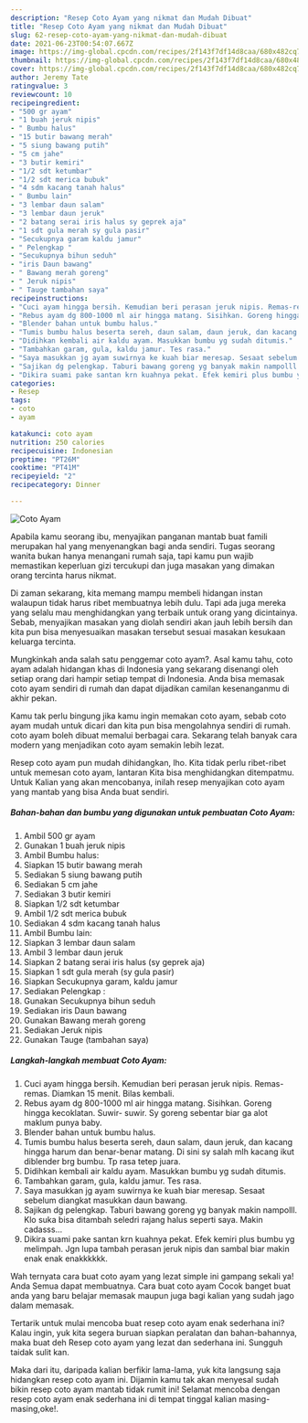 ```yaml
---
description: "Resep Coto Ayam yang nikmat dan Mudah Dibuat"
title: "Resep Coto Ayam yang nikmat dan Mudah Dibuat"
slug: 62-resep-coto-ayam-yang-nikmat-dan-mudah-dibuat
date: 2021-06-23T00:54:07.667Z
image: https://img-global.cpcdn.com/recipes/2f143f7df14d8caa/680x482cq70/coto-ayam-foto-resep-utama.jpg
thumbnail: https://img-global.cpcdn.com/recipes/2f143f7df14d8caa/680x482cq70/coto-ayam-foto-resep-utama.jpg
cover: https://img-global.cpcdn.com/recipes/2f143f7df14d8caa/680x482cq70/coto-ayam-foto-resep-utama.jpg
author: Jeremy Tate
ratingvalue: 3
reviewcount: 10
recipeingredient:
- "500 gr ayam"
- "1 buah jeruk nipis"
- " Bumbu halus"
- "15 butir bawang merah"
- "5 siung bawang putih"
- "5 cm jahe"
- "3 butir kemiri"
- "1/2 sdt ketumbar"
- "1/2 sdt merica bubuk"
- "4 sdm kacang tanah halus"
- " Bumbu lain"
- "3 lembar daun salam"
- "3 lembar daun jeruk"
- "2 batang serai iris halus sy geprek aja"
- "1 sdt gula merah sy gula pasir"
- "Secukupnya garam kaldu jamur"
- " Pelengkap "
- "Secukupnya bihun seduh"
- "iris Daun bawang"
- " Bawang merah goreng"
- " Jeruk nipis"
- " Tauge tambahan saya"
recipeinstructions:
- "Cuci ayam hingga bersih. Kemudian beri perasan jeruk nipis. Remas-remas. Diamkan 15 menit. Bilas kembali."
- "Rebus ayam dg 800-1000 ml air hingga matang. Sisihkan. Goreng hingga kecoklatan. Suwir- suwir. Sy goreng sebentar biar ga alot maklum punya baby."
- "Blender bahan untuk bumbu halus."
- "Tumis bumbu halus beserta sereh, daun salam, daun jeruk, dan kacang hingga harum dan benar-benar matang. Di sini sy salah mlh kacang ikut diblender brg bumbu. Tp rasa tetep juara."
- "Didihkan kembali air kaldu ayam. Masukkan bumbu yg sudah ditumis."
- "Tambahkan garam, gula, kaldu jamur. Tes rasa."
- "Saya masukkan jg ayam suwirnya ke kuah biar meresap. Sesaat sebelum diangkat masukkan daun bawang."
- "Sajikan dg pelengkap. Taburi bawang goreng yg banyak makin nampolll. Klo suka bisa ditambah seledri rajang halus seperti saya. Makin cadasss..."
- "Dikira suami pake santan krn kuahnya pekat. Efek kemiri plus bumbu yg melimpah. Jgn lupa tambah perasan jeruk nipis dan sambal biar makin enak enak enakkkkkk."
categories:
- Resep
tags:
- coto
- ayam

katakunci: coto ayam 
nutrition: 250 calories
recipecuisine: Indonesian
preptime: "PT26M"
cooktime: "PT41M"
recipeyield: "2"
recipecategory: Dinner

---
```



![Coto Ayam](https://img-global.cpcdn.com/recipes/2f143f7df14d8caa/680x482cq70/coto-ayam-foto-resep-utama.jpg)

Apabila kamu seorang ibu, menyajikan panganan mantab buat famili merupakan hal yang menyenangkan bagi anda sendiri. Tugas seorang  wanita bukan hanya menangani rumah saja, tapi kamu pun wajib memastikan keperluan gizi tercukupi dan juga masakan yang dimakan orang tercinta harus nikmat.

Di zaman  sekarang, kita memang mampu membeli hidangan instan walaupun tidak harus ribet membuatnya lebih dulu. Tapi ada juga mereka yang selalu mau menghidangkan yang terbaik untuk orang yang dicintainya. Sebab, menyajikan masakan yang diolah sendiri akan jauh lebih bersih dan kita pun bisa menyesuaikan masakan tersebut sesuai masakan kesukaan keluarga tercinta. 



Mungkinkah anda salah satu penggemar coto ayam?. Asal kamu tahu, coto ayam adalah hidangan khas di Indonesia yang sekarang disenangi oleh setiap orang dari hampir setiap tempat di Indonesia. Anda bisa memasak coto ayam sendiri di rumah dan dapat dijadikan camilan kesenanganmu di akhir pekan.

Kamu tak perlu bingung jika kamu ingin memakan coto ayam, sebab coto ayam mudah untuk dicari dan kita pun bisa mengolahnya sendiri di rumah. coto ayam boleh dibuat memalui berbagai cara. Sekarang telah banyak cara modern yang menjadikan coto ayam semakin lebih lezat.

Resep coto ayam pun mudah dihidangkan, lho. Kita tidak perlu ribet-ribet untuk memesan coto ayam, lantaran Kita bisa menghidangkan ditempatmu. Untuk Kalian yang akan mencobanya, inilah resep menyajikan coto ayam yang mantab yang bisa Anda buat sendiri.

<!--inarticleads1-->

##### Bahan-bahan dan bumbu yang digunakan untuk pembuatan Coto Ayam:

1. Ambil 500 gr ayam
1. Gunakan 1 buah jeruk nipis
1. Ambil  Bumbu halus:
1. Siapkan 15 butir bawang merah
1. Sediakan 5 siung bawang putih
1. Sediakan 5 cm jahe
1. Sediakan 3 butir kemiri
1. Siapkan 1/2 sdt ketumbar
1. Ambil 1/2 sdt merica bubuk
1. Sediakan 4 sdm kacang tanah halus
1. Ambil  Bumbu lain:
1. Siapkan 3 lembar daun salam
1. Ambil 3 lembar daun jeruk
1. Siapkan 2 batang serai iris halus (sy geprek aja)
1. Siapkan 1 sdt gula merah (sy gula pasir)
1. Siapkan Secukupnya garam, kaldu jamur
1. Sediakan  Pelengkap :
1. Gunakan Secukupnya bihun seduh
1. Sediakan iris Daun bawang
1. Gunakan  Bawang merah goreng
1. Sediakan  Jeruk nipis
1. Gunakan  Tauge (tambahan saya)




<!--inarticleads2-->

##### Langkah-langkah membuat Coto Ayam:

1. Cuci ayam hingga bersih. Kemudian beri perasan jeruk nipis. Remas-remas. Diamkan 15 menit. Bilas kembali.
1. Rebus ayam dg 800-1000 ml air hingga matang. Sisihkan. Goreng hingga kecoklatan. Suwir- suwir. Sy goreng sebentar biar ga alot maklum punya baby.
1. Blender bahan untuk bumbu halus.
1. Tumis bumbu halus beserta sereh, daun salam, daun jeruk, dan kacang hingga harum dan benar-benar matang. Di sini sy salah mlh kacang ikut diblender brg bumbu. Tp rasa tetep juara.
1. Didihkan kembali air kaldu ayam. Masukkan bumbu yg sudah ditumis.
1. Tambahkan garam, gula, kaldu jamur. Tes rasa.
1. Saya masukkan jg ayam suwirnya ke kuah biar meresap. Sesaat sebelum diangkat masukkan daun bawang.
1. Sajikan dg pelengkap. Taburi bawang goreng yg banyak makin nampolll. Klo suka bisa ditambah seledri rajang halus seperti saya. Makin cadasss...
1. Dikira suami pake santan krn kuahnya pekat. Efek kemiri plus bumbu yg melimpah. Jgn lupa tambah perasan jeruk nipis dan sambal biar makin enak enak enakkkkkk.




Wah ternyata cara buat coto ayam yang lezat simple ini gampang sekali ya! Anda Semua dapat membuatnya. Cara buat coto ayam Cocok banget buat anda yang baru belajar memasak maupun juga bagi kalian yang sudah jago dalam memasak.

Tertarik untuk mulai mencoba buat resep coto ayam enak sederhana ini? Kalau ingin, yuk kita segera buruan siapkan peralatan dan bahan-bahannya, maka buat deh Resep coto ayam yang lezat dan sederhana ini. Sungguh taidak sulit kan. 

Maka dari itu, daripada kalian berfikir lama-lama, yuk kita langsung saja hidangkan resep coto ayam ini. Dijamin kamu tak akan menyesal sudah bikin resep coto ayam mantab tidak rumit ini! Selamat mencoba dengan resep coto ayam enak sederhana ini di tempat tinggal kalian masing-masing,oke!.


